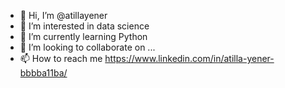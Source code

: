 - 👋 Hi, I’m @atillayener
- 👀 I’m interested in data science
- 🌱 I’m currently learning Python
- 💞️ I’m looking to collaborate on ...
- 📫 How to reach me https://www.linkedin.com/in/atilla-yener-bbbba11ba/

<!---
atillayener/atillayener is a ✨ special ✨ repository because its `README.md` (this file) appears on your GitHub profile.
You can click the Preview link to take a look at your changes.
--->
